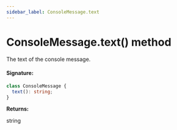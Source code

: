 ```yaml
---
sidebar_label: ConsoleMessage.text
---
```


# ConsoleMessage.text() method

The text of the console message.

#### Signature:

```typescript
class ConsoleMessage {
  text(): string;
}
```

**Returns:**

string
